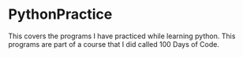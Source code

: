 # PythonPractice
 This covers the programs I have practiced while learning python.
 This programs are part of a course that I did called 100 Days of Code.
 
